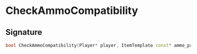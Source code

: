 # CheckAmmoCompatibility

## Signature

```cpp
bool CheckAmmoCompatibility(Player* player, ItemTemplate const* ammo_proto)
```
